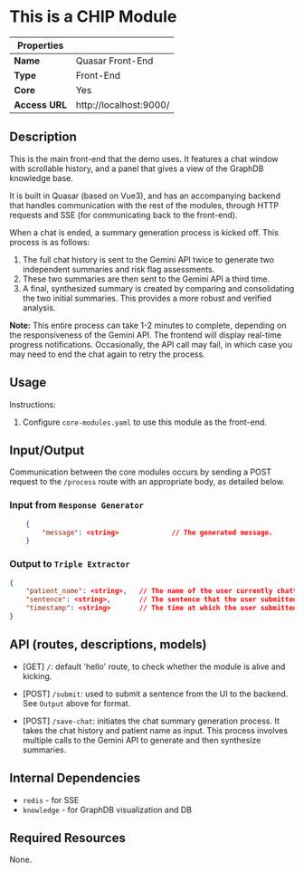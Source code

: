 # This is a CHIP Module
| Properties    |                     |
| ------------- | -------------       |
| **Name**      | Quasar Front-End |
| **Type**      | Front-End  |
| **Core**      | Yes |
| **Access URL**       | http://localhost:9000/ |

## Description
This is the main front-end that the demo uses. It features a chat window with scrollable history, and a panel that gives a view of the GraphDB knowledge base.

It is built in Quasar (based on Vue3), and has an accompanying backend that handles communication with the rest of the modules, through HTTP requests and SSE (for communicating back to the front-end).

When a chat is ended, a summary generation process is kicked off. This process is as follows:
1. The full chat history is sent to the Gemini API twice to generate two independent summaries and risk flag assessments.
2. These two summaries are then sent to the Gemini API a third time.
3. A final, synthesized summary is created by comparing and consolidating the two initial summaries. This provides a more robust and verified analysis.

**Note:** This entire process can take 1-2 minutes to complete, depending on the responsiveness of the Gemini API. The frontend will display real-time progress notifications. Occasionally, the API call may fail, in which case you may need to end the chat again to retry the process.

## Usage
Instructions:
1. Configure `core-modules.yaml` to use this module as the front-end.

## Input/Output
Communication between the core modules occurs by sending a POST request to the `/process` route with an appropriate body, as detailed below.

### Input from `Response Generator`
```JSON
    {
        "message": <string>             // The generated message.
    }
```

### Output to `Triple Extractor`
```JSON
{
    "patient_name": <string>,   // The name of the user currently chatting
    "sentence": <string>,       // The sentence that the user submitted
    "timestamp": <string>       // The time at which the user submitted the sentence (ISO format)
}
```

## API (routes, descriptions, models)
- [GET] `/`: default 'hello' route, to check whether the module is alive and kicking.

- [POST] `/submit`: used to submit a sentence from the UI to the backend. See `Output` above for format.

- [POST] `/save-chat`: initiates the chat summary generation process. It takes the chat history and patient name as input. This process involves multiple calls to the Gemini API to generate and then synthesize summaries.


## Internal Dependencies
- `redis` - for SSE
- `knowledge` - for GraphDB visualization and DB

## Required Resources
None.